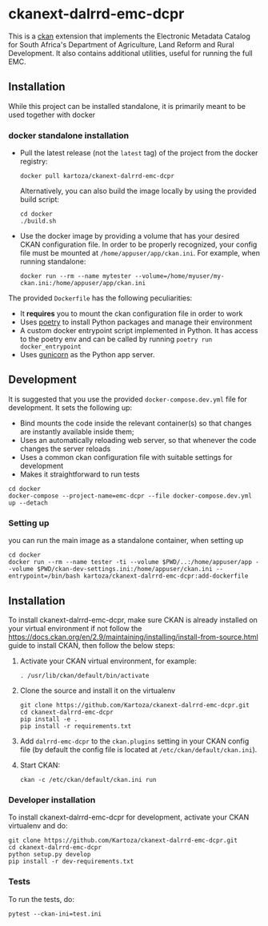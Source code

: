 # ckanext-dalrrd-emc-dcpr
This is a [ckan](https://ckan.org) extension that implements the Electronic Metadata Catalog for 
South Africa's Department of Agriculture, Land Reform and Rural Development. It also contains
additional utilities, useful for running the full EMC.

## Installation

While this project can be installed standalone, it is primarily meant to be used together with docker


### docker standalone installation

- Pull the latest release (not the `latest` tag) of the project from the docker registry:

  ```
  docker pull kartoza/ckanext-dalrrd-emc-dcpr
  ```
  
  Alternatively, you can also build the image locally by using the provided build script:

  ```
  cd docker
  ./build.sh
  ```
  
- Use the docker image by providing a volume that has your desired CKAN configuration file. In order to be 
  properly recognized, your config file must be mounted at `/home/appuser/app/ckan.ini`. For example, 
  when running standalone:

  ```
  docker run --rm --name mytester --volume=/home/myuser/my-ckan.ini:/home/appuser/app/ckan.ini
  ```
  

The provided `Dockerfile` has the following peculiarities:

- It **requires** you to mount the ckan configuration file in order to work
- Uses [poetry](https://python-poetry.org/) to install Python packages and manage their environment
- A custom docker entrypoint script implemented in Python. It has access to the poetry env and can 
  be called by running `poetry run docker_entrypoint`
- Uses [gunicorn](https://gunicorn.org/) as the Python app server.

  
## Development

It is suggested that you use the provided `docker-compose.dev.yml` file for development. It sets the following up:

- Bind mounts the code inside the relevant container(s) so that changes are instantly available inside them;
- Uses an automatically reloading web server, so that whenever the code changes the server reloads
- Uses a common ckan configuration file with suitable settings for development
- Makes it straightforward to run tests

```
cd docker
docker-compose --project-name=emc-dcpr --file docker-compose.dev.yml up --detach
```


### Setting up

you can run the main image as a standalone container, when setting up

```
cd docker
docker run --rm --name tester -ti --volume $PWD/..:/home/appuser/app --volume $PWD/ckan-dev-settings.ini:/home/appuser/ckan.ini --entrypoint=/bin/bash kartoza/ckanext-dalrrd-emc-dcpr:add-dockerfile
```
  

## Installation


To install ckanext-dalrrd-emc-dcpr, make sure CKAN is already installed on your virtual environment
if not follow the https://docs.ckan.org/en/2.9/maintaining/installing/install-from-source.html guide to install CKAN,
then follow the below steps:

1. Activate your CKAN virtual environment, for example:

     `. /usr/lib/ckan/default/bin/activate`

2. Clone the source and install it on the virtualenv

    `git clone https://github.com/Kartoza/ckanext-dalrrd-emc-dcpr.git` \
    `cd ckanext-dalrrd-emc-dcpr` \
    `pip install -e .` \
    `pip install -r requirements.txt `

3. Add `dalrrd-emc-dcpr` to the `ckan.plugins` setting in your CKAN
   config file (by default the config file is located at
   `/etc/ckan/default/ckan.ini`).

4. Start CKAN:

     `ckan -c /etc/ckan/default/ckan.ini run`


### Developer installation

To install ckanext-dalrrd-emc-dcpr for development, activate your CKAN virtualenv and
do:

    git clone https://github.com/Kartoza/ckanext-dalrrd-emc-dcpr.git
    cd ckanext-dalrrd-emc-dcpr
    python setup.py develop
    pip install -r dev-requirements.txt


### Tests

To run the tests, do:

    pytest --ckan-ini=test.ini
